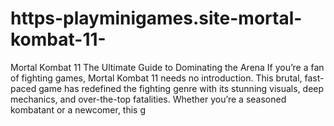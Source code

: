 # https-playminigames.site-mortal-kombat-11-
Mortal Kombat 11 The Ultimate Guide to Dominating the Arena If you’re a fan of fighting games, Mortal Kombat 11 needs no introduction. This brutal, fast-paced game has redefined the fighting genre with its stunning visuals, deep mechanics, and over-the-top fatalities. Whether you’re a seasoned kombatant or a newcomer, this g
